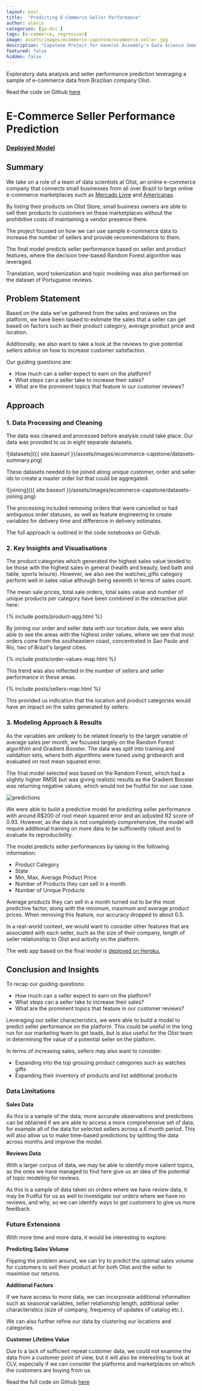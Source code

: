 ```yaml
---
layout: post
title:  "Predicting E-Commerce Seller Performance"
author: alexis
categories: [ga-dsi ]
tags: [e-commerce, regression]
image: assets/images/ecommerce-capstone/ecommerce-seller.jpg
description: "Capstone Project for General Assembly's Data Science Immersive"
featured: false
hidden: false
---
```


Exploratory data analysis and seller performance prediction leveraging a sample of e-commerce data from Brazilian company Olist. 

Read the code on Github [here](https://github.com/alexislimsh/dsiprojects/tree/master/capstone)

# E-Commerce Seller Performance Prediction

### <a href="https://ecommerce-seller-prediction.herokuapp.com/" target="_blank">Deployed Model</a>


## Summary

We take on a role of a team of data scientists at Olist, an online e-commerce company that connects small businesses from all over Brazil to large online e-commerce marketplaces such as [Mercado Livre](https://www.mercadolivre.com.br/) and [Americanas](https://www.americanas.com.br/).

By listing their products on Olist Store, small business owners are able to sell their products to customers on these marketplaces without the prohibitive costs of maintaining a vendor presence there.

The project focused on how we can use sample e-commerce data to increase the number of sellers and provide recommendations to them. 

The final model predicts seller performance based on seller and product features, where the decision tree-based Random Forest algorithm was leveraged. 

Translation, word tokenization and topic modeling was also performed on the dataset of Portuguese reviews.

## Problem Statement
Based on the data we've gathered from the sales and reviews on the platform, we have been tasked to estimate the sales that a seller can get based on factors such as their product category, average product price and location.

Additionally, we also want to take a look at the reviews to give potential sellers advice on how to increase customer satisfaction.

Our guiding questions are:
- How much can a seller expect to earn on the platform?
- What steps can a seller take to increase their sales?
- What are the prominent topics that feature in our customer reviews?

## Approach

### 1. Data Processing and Cleaning

The data was cleaned and processed before analysis could take place. Our data was provided to us in eight separate datasets.

![datasets]({{ site.baseurl }}/assets/images/ecommerce-capstone/datasets-summary.png)

These datasets needed to be joined along unique customer, order and seller ids to create a master order list that could be aggregated.

![joining]({{ site.baseurl }}/assets/images/ecommerce-capstone/datasets-joining.png)

The processing included removing orders that were cancelled or had ambiguous order statuses, as well as feature engineering to create variables for delivery time and difference in delivery estimates.

The full approach is outlined in the code notebooks on Github. 

### 2. Key Insights and Visualisations

The product categories which generated the highest sales value tended to be those with the highest sales in general (health and beauty, bed bath and table, sports leisure). However, we also see the watches_gifts category perform well in sales value although being seventh in terms of sales count.

The mean sale prices, total sale orders, total sales value and number of unique products per category have been combined in the interactive plot here:

{% include posts/product-agg.html %}

By joining our order and seller data with our location data, we were also able to see the areas with the highest order values, where we see that most orders come from the southeastern coast, concentrated in Sao Paulo and Rio, two of Brazil's largest cities. 

{% include posts/order-values-map.html %}

This trend was also reflected in the number of sellers and seller performance in these areas.

{% include posts/sellers-map.html %}

This provided us indication that the location and product categories would have an impact on the sales generated by sellers.

### 3. Modeling Approach & Results

As the  variables are unlikely to be related linearly to the target variable of average sales per month, we focused largely on the Random Forest algorithim and Gradient Booster. The data was split into training and validation sets, where both algorithms were tuned using gridsearch and evaluated on root mean squared error.

The final model selected was based on the Random Forest, which had a slightly higher RMSE but was giving realistic results as the Gradient Booster was returning negative values, which would not be fruitful for our use case.

![predictions]({{site.baseurl}}/assets/images/ecommerce-capstone/prediction.png)

We were able to build a predictive model for predicting seller performance with around R$200 of root mean squared error and an adjusted R2 score of 0.93. However, as the data is not completely comprehensive, the model will require additional training on more data to be sufficiently robust and to evaluate its reproducibility.

The model predicts seller performances by taking in the following information:

- Product Category
- State
- Min, Max, Average Product Price
- Number of Products they can sell in a month
- Number of Unique Products

Average products they can sell in a month turned out to be the most predictive factor, along with the minimum, maximum and average product prices. When removing this feature, our accuracy dropped to about 0.5. 

In a real-world context, we would want to consider other features that are associated with each seller, such as the size of their company, length of seller relationship to Olist and activity on the platform.

The web app based on the final model is <a href="https://ecommerce-seller-prediction.herokuapp.com/" target="_blank">deployed on Heroku.</a>

## Conclusion and Insights

To recap our guiding questions: 

- How much can a seller expect to earn on the platform?
- What steps can a seller take to increase their sales?
- What are the prominent topics that feature in our customer reviews?

Leveraging our seller characteristics, we were able to build a model to predict seller performance on the platform. This could be useful in the long run for our marketing team to get leads, but is also useful for the Olist team in determining the value of a potential seller on the platform. 

In terms of increasing sales, sellers may also want to consider:

- Expanding into the top grossing product categories such as watches gifts
- Expanding their inventory of products and list additional products

### Data Limitations

**Sales Data**

As this is a sample of the data, more accurate observations and predictions can be obtained if we are able to access a more comprehensive set of data, for example all of the data for selected sellers across a 6 month period. This will also allow us to make time-based predictions by splitting the data across months and improve the model.

**Reviews Data**

With a larger corpus of data, we may be able to identify more salient topics, as the ones we have managed to find here give us an idea of the potential of topic modeling for reviews.

As this is a sample of data taken on orders where we have review data, it may be fruitful for us as well to investigate our orders where we have no reviews, and why, so we can identify ways to get customers to give us more feedback.

### Future Extensions

With more time and more data, it would be interesting to explore:

**Predicting Sales Volume**

Flipping the problem around, we can try to predict the optimal sales volume for customers to sell their product at for both Olist and the seller to maximise our returns.

**Additional Factors**

If we have access to more data, we can incorporate additional information such as seasonal variables, seller relationship length, additional seller characteristics (size of company, frequency of updates of catalog etc.).

We can also further refine our data by clustering our locations and categories.

**Customer Lifetime Value**

Due to a lack of sufficient repeat customer data, we could not examine the data from a customer point of view, but it will also be interesting to look at CLV, especially if we can consider the platforms and marketplaces on which the customers are buying from us.

Read the full code on Github [here](https://github.com/alexislimsh/dsiprojects/tree/master/capstone)
